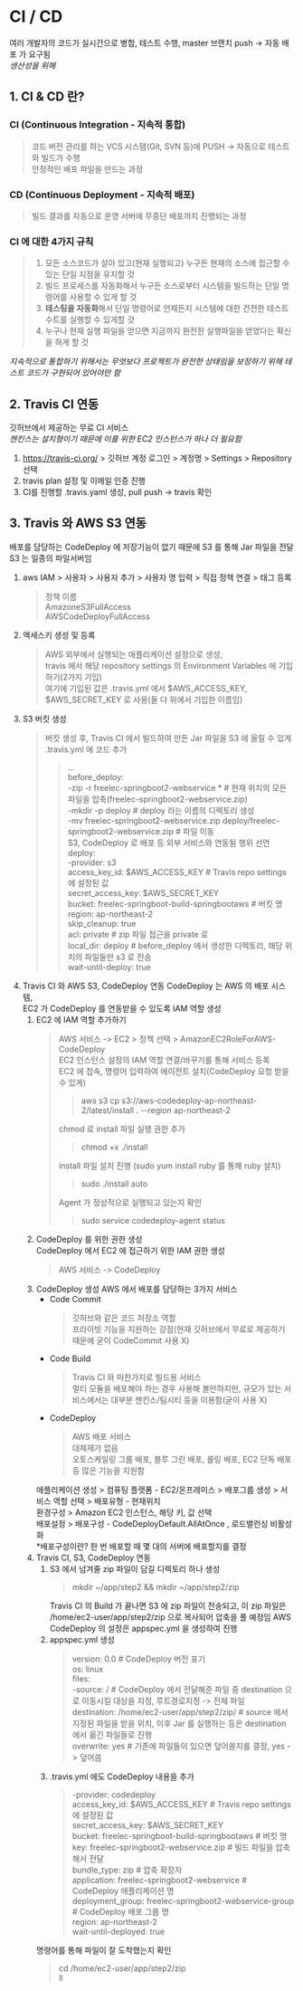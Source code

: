 # CI / CD
여러 개발자의 코드가 실시간으로 병합, 테스트 수행, master 브랜치 push -> 자동 배포 가 요구됨   
*생산성을 위해*
## 1. CI & CD 란?
### CI (Continuous Integration - 지속적 통합)
> 코드 버전 관리를 하는 VCS 시스템(Git, SVN 등)에 PUSH -> 자동으로 테스트와 빌드가 수행   
안정적인 배포 파일을 만드는 과정
### CD (Continuous Deployment - 지속적 배포)
> 빌드 결과를 자동으로 운영 서버에 무중단 배포까지 진행되는 과정
 
### CI 에 대한 4가지 규칙
> 1. 모든 소스코드가 살아 있고(현재 실행되고) 누구든 현재의 소스에 접근할 수 있는 단일 지점을 유지할 것
> 2. 빌드 프로세스를 자동화해서 누구든 소스로부터 시스템을 빌드하는 단일 명령어를 사용할 수 있게 할 것
> 3. <strong>테스팅을 자동화</strong>해서 단일 명령어로 언제든지 시스템에 대한 건전한 테스트 수트를 실행할 수 있게할 것
> 4. 누구나 현재 실행 파일을 얻으면 지금까지 완전한 실행파일을 얻었다는 확신을 하게 할 것
>
*지속적으로 통합하기 위해서는 무엇보다 프로젝트가 완전한 상태임을 보장하기 위해 테스트 코드가 구현되어 있어야만 함*

## 2. Travis CI 연동
깃허브에서 제공하는 무료 CI 서비스   
*젠킨스는 설치형이기 때문에 이를 위한 EC2 인스턴스가 하나 더 필요함*
1. https://travis-ci.org/ > 깃허브 계정 로그인 > 계정명 > Settings > Repository 선택
2. travis plan 설정 및 이메일 인증 진행
3. CI를 진행할 .travis.yaml 생성, pull push -> travis 확인

## 3. Travis 와 AWS S3 연동
배포를 담당하는 CodeDeploy 에 저장기능이 없기 때문에 S3 를 통해 Jar 파일을 전달   
S3 는 일종의 파일서버임
1. aws IAM > 사용자 > 사용자 추가 > 사용자 명 입력 > 직접 정책 연결 > 태그 등록
    > 정책 이름   
    AmazoneS3FullAccess   
    AWSCodeDeployFullAccess
2. 액세스키 생성 및 등록
    > AWS 외부에서 실행되는 애플리케이션 설정으로 생성,   
    travis 에서 해당 repository settings 의 Environment Variables 에 기입하기(2가지 기입)   
    여기에 기입된 값은 .travis.yml 에서 $AWS_ACCESS_KEY, $AWS_SECRET_KEY 로 사용(둘 다 위에서 기입한 이름임)
3. S3 버킷 생성
    > 버킷 생성 후, Travis CI 에서 빌드하여 만든 Jar 파일을 S3 에 올릴 수 있게   
    .travis.yml 에 코드 추가   
    > >...   
   > before_deploy:   
   > -zip -r freelec-springboot2-webservice * # 현재 위치의 모든 파일을 압축(freelec-springboot2-webservice.zip)   
   > -mkdir -p deploy # deploy 라는 이름의 디렉토리 생성   
   > -mv freelec-springboot2-webservice.zip deploy/freelec-springboot2-webservice.zip # 파일 이동   
   >  S3, CodeDeploy 로 배포 등 외부 서비스와 연동될 행위 선언   
   > deploy:   
   > -provider: s3   
   > access_key_id: $AWS_ACCESS_KEY # Travis repo settings 에 설정된 값   
   > secret_access_key: $AWS_SECRET_KEY   
   > bucket: freelec-springboot-build-springbootaws # 버킷 명   
   > region: ap-northeast-2   
   > skip_cleanup: true   
   > acl: private # zip 파일 접근을 private 로   
   > local_dir: deploy # before_deploy 에서 생성한 디렉토리, 해당 위치의 파일들만 s3 로 전송   
   > wait-until-deploy: true   
   >
4. Travis CI 와 AWS S3, CodeDeploy 연동
CodeDeploy 는 AWS 의 배포 시스템,   
EC2 가 CodeDeploy 를 연동받을 수 있도록 IAM 역할 생성
   1. EC2 에 IAM 역할 추가하기
      > AWS 서비스 -> EC2 > 정책 선택 > AmazonEC2RoleForAWS-CodeDeploy   
      EC2 인스턴스 설정의 IAM 역할 연결/바꾸기를 통해 서비스 등록   
      EC2 에 접속, 명령어 입력하여 에이전트 설치(CodeDeploy 요청 받을 수 있게)
      > > aws s3 cp s3://aws-codedeploy-ap-northeast-2/latest/install . --region ap-northeast-2   
      >
      > chmod 로 install 파일 실행 권한 추가
      > > chmod +x ./install
      > 
      > install 파일 설치 진행 (sudo yum install ruby 를 통해 ruby 설치)
      > > sudo ./install auto
      > 
      > Agent 가 정상적으로 실행되고 있는지 확인
      > > sudo service codedeploy-agent status
      > 
   2. CodeDeploy 를 위한 권한 생성   
      CodeDeploy 에서 EC2 에 접근하기 위한 IAM 권한 생성
      > AWS 서비스 -> CodeDeploy
      > 
   3. CodeDeploy 생성
      AWS 에서 배포를 담당하는 3가지 서비스   
      - Code Commit
        > 깃허브와 같은 코드 저장소 역할   
        프라이빗 기능을 지원하는 강점(현재 깃허브에서 무료로 제공하기 때문에 굳이 CodeCommit 사용 X)   
      - Code Build
        > Travis CI 와 마찬가지로 빌드용 서비스   
        멀티 모듈을 배포해야 하는 경우 사용해 볼만하지만, 규모가 있는 서비스에서는 대부분 젠킨스/팀시티 등을 이용함(굳이 사용 X)
      - CodeDeploy
        > AWS 배포 서비스   
        대체재가 없음   
        오토스케일링 그룹 배포, 블루 그린 배포, 롤링 배포, EC2 단독 배포 등 많은 기능을 지원함   
        > 
      애플리케이션 생성 > 컴퓨팅 플랫폼 - EC2/온프레미스 > 배포그룹 생성 > 서비스 역할 선택 > 배포유형 - 현재위치   
      환경구성 > Amazon EC2 인스턴스, 해당 키, 값 선택   
      배포설정 > 배포구성 - CodeDeployDefault.AllAtOnce , 로드밸런싱 비활성화   
      *배포구성이란? 한 번 배포할 때 몇 대의 서버에 배포할지를 결정
   4. Travis CI, S3, CodeDeploy 연동
      1. S3 에서 넘겨줄 zip 파일이 담길 디렉토리 하나 생성
         > mkdir ~/app/step2 && mkdir ~/app/step2/zip
         >
         Travis CI 의 Build 가 끝나면 S3 에 zip 파일이 전송되고, 이 zip 파일은   
         /home/ec2-user/app/step2/zip 으로 복사되어 압축을 풀 예정임
         AWS CodeDeploy 의 설정은 appspec.yml 을 생성하여 진행
      2. appspec.yml 생성
         > version: 0.0 # CodeDeploy 버전 표기   
         os: linux   
         files:   
         -source: / # CodeDeploy 에서 전달해준 파일 중 destination 으로 이동시킬 대상을 지정, 루트경로지정 -> 전체 파일   
         destination: /home/ec2-user/app/step2/zip/ # source 에서 지정된 파일을 받을 위치, 이후 Jar 를 실행하는 등은 destination 에서 옮긴 파일들로 진행   
         overwrite: yes # 기존에 파일들이 있으면 덮어쓸지를 결정, yes -> 덮어씀   
         > 
      3. .travis.yml 에도 CodeDeploy 내용을 추가
         > -provider: codedeploy   
               access_key_id: $AWS_ACCESS_KEY # Travis repo settings 에 설정된 값   
               secret_access_key: $AWS_SECRET_KEY   
               bucket: freelec-springboot-build-springbootaws # 버킷 명   
               key: freelec-springboot2-webservice.zip # 빌드 파일을 압축해서 전달   
               bundle_type: zip # 압축 확장자   
               application: freelec-springboot2-webservice # CodeDeploy 애플리케이션 명   
               deployment_group: freelec-springboot2-webservice-group # CodeDeploy 배포 그룹 명   
               region: ap-northeast-2   
               wait-until-deployed: true   
         > 
      명령어를 통해 파일이 잘 도착했는지 확인
      > cd /home/ec2-user/app/step2/zip   
      ll